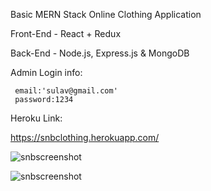 Basic MERN Stack Online Clothing Application

Front-End - React + Redux

Back-End - Node.js, Express.js & MongoDB

Admin Login info:

     email:'sulav@gmail.com'
     password:1234
     
     
Heroku Link:

https://snbclothing.herokuapp.com/

![snbscreenshot](https://user-images.githubusercontent.com/67566121/106410776-db7b4a80-6400-11eb-8a7e-7cb44c09294e.JPG)

![snbscreenshot](https://user-images.githubusercontent.com/67566121/106410842-06659e80-6401-11eb-87a5-ec98959ff557.JPG)
